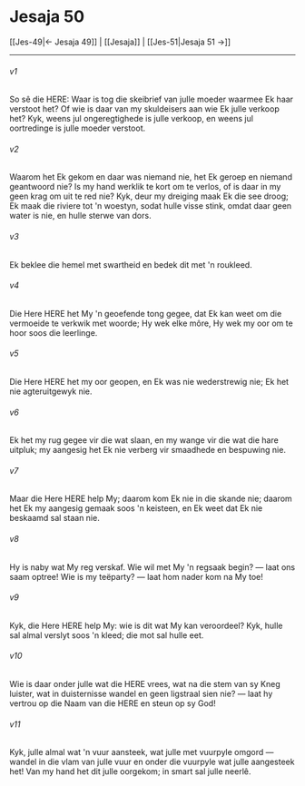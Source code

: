 # Jesaja 50

[[Jes-49|← Jesaja 49]] | [[Jesaja]] | [[Jes-51|Jesaja 51 →]]
***

###### v1
So sê die HERE: Waar is tog die skeibrief van julle moeder waarmee Ek haar verstoot het? Of wie is daar van my skuldeisers aan wie Ek julle verkoop het? Kyk, weens jul ongeregtighede is julle verkoop, en weens jul oortredinge is julle moeder verstoot. 
###### v2
Waarom het Ek gekom en daar was niemand nie, het Ek geroep en niemand geantwoord nie? Is my hand werklik te kort om te verlos, of is daar in my geen krag om uit te red nie? Kyk, deur my dreiging maak Ek die see droog; Ek maak die riviere tot 'n woestyn, sodat hulle visse stink, omdat daar geen water is nie, en hulle sterwe van dors. 
###### v3
Ek beklee die hemel met swartheid en bedek dit met 'n roukleed. 
###### v4
Die Here HERE het My 'n geoefende tong gegee, dat Ek kan weet om die vermoeide te verkwik met woorde; Hy wek elke môre, Hy wek my oor om te hoor soos die leerlinge. 
###### v5
Die Here HERE het my oor geopen, en Ek was nie wederstrewig nie; Ek het nie agteruitgewyk nie. 
###### v6
Ek het my rug gegee vir die wat slaan, en my wange vir die wat die hare uitpluk; my aangesig het Ek nie verberg vir smaadhede en bespuwing nie. 
###### v7
Maar die Here HERE help My; daarom kom Ek nie in die skande nie; daarom het Ek my aangesig gemaak soos 'n keisteen, en Ek weet dat Ek nie beskaamd sal staan nie. 
###### v8
Hy is naby wat My reg verskaf. Wie wil met My 'n regsaak begin? — laat ons saam optree! Wie is my teëparty? — laat hom nader kom na My toe! 
###### v9
Kyk, die Here HERE help My: wie is dit wat My kan veroordeel? Kyk, hulle sal almal verslyt soos 'n kleed; die mot sal hulle eet. 
###### v10
Wie is daar onder julle wat die HERE vrees, wat na die stem van sy Kneg luister, wat in duisternisse wandel en geen ligstraal sien nie? — laat hy vertrou op die Naam van die HERE en steun op sy God! 
###### v11
Kyk, julle almal wat 'n vuur aansteek, wat julle met vuurpyle omgord — wandel in die vlam van julle vuur en onder die vuurpyle wat julle aangesteek het! Van my hand het dit julle oorgekom; in smart sal julle neerlê. 

